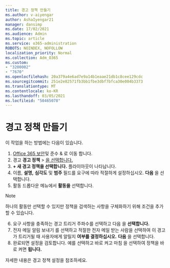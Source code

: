 ```yaml
---
title: 경고 정책 만들기
ms.author: v-aiyengar
author: AshaIyengar21
manager: dansimp
ms.date: 17/02/2021
ms.audience: Admin
ms.topic: article
ms.service: o365-administration
ROBOTS: NOINDEX, NOFOLLOW
localization_priority: Normal
ms.collection: Adm_O365
ms.custom:
- "3200002"
- "7670"
ms.openlocfilehash: 20a379a4e6ad7e9a14b1eaae21db1c8cee129cdc
ms.sourcegitcommit: 251e2e82571fb3bb1fbe3dbf7bfca30e004b3373
ms.translationtype: MT
ms.contentlocale: ko-KR
ms.lasthandoff: 03/05/2021
ms.locfileid: "50465078"
---
```

# <a name="create-an-alert-policy"></a>경고 정책 만들기

이 작업을 하는 방법에는 다음이 있습니다.

1. [Office 365 보안](https://go.microsoft.com/fwlink/p/?linkid=2077143)및 준수 & 로 이동 합니다.
1. 경고 **경고 정책**  >  [을 선택합니다.](https://go.microsoft.com/fwlink/?linkid=2103208)
1. **+ 새 경고 정책을 선택합니다.** 플라이아웃이 나타납니다.
1. 이름, **설명,** **심각도** 및 **범주** 필드를 요구에 따라 적절하게 설정하십시오. **다음** 을 선택합니다.
1. 활동 드롭다운 메뉴에서 **활동을** 선택합니다.
> [!NOTE]
>  하나의 활동만 선택할 수 있지만 정책을 검색하는 사항을 구체화하기 위해 조건을 추가할 수 있습니다.
6. 요구 사항을 충족하는 경고 트리거 주파수를 선택하고 다음 을 **선택합니다.**
7. 전자 메일 알림 보내기 를 선택하고 적절한  전자 메일 받는 사람을 선택하여 이 경고가 트리거될 때 사용자에게 알릴지 **여부를 결정하십시오.** **다음** 을 선택합니다.
8. 완료되면 설정을 검토합니다. 예를 선택하고 바로 켜고 마침  을 선택하여 정책을 바로 켜면 **됩니다.**

자세한 내용은 경고 정책 설정을 참조하세요.

